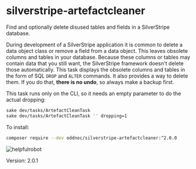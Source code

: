 silverstripe-artefactcleaner
============================

Find and optionally delete disused tables and fields in a SilverStripe database.

During development of a SilverStripe application it is common to delete a data
object class or remove a field from a data object. This leaves obsolete columns
and tables in your database. Because these columns or tables may contain data
that you still want, the SilverStripe framework doesn't delete those
automatically. This task displays the obsolete columns and tables in the form of
SQL `DROP` and `ALTER` commands. It also provides a way to delete them. If you
do that, **there is no undo**, so always make a backup first.

This task runs only on the CLI, so it needs an empty parameter to do the actual
dropping:

```sh
sake dev/tasks/ArtefactCleanTask
sake dev/tasks/ArtefactCleanTask '' dropping=1
```

To install:

```sh
composer require --dev oddnoc/silverstripe-artefactcleaner:^2.0.0
```

![helpfulrobot](https://helpfulrobot.io/oddnor/silverstripe-artefactcleaner/badge)

Version: 2.0.1
